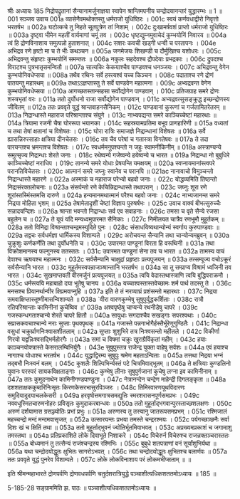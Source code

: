 श्रीः
अध्यायः 185
निद्रोपद्रुतानां सैन्यानामर्जुनाज्ञया स्वापेन श्रान्तिमपनीय चन्द्रोदयानन्तरं युद्धारम्भः ॥ 1 ॥
001	सञ्जय उवाच 
001a	व्यासेनैवमथोक्तस्तु धर्मराजो युधिष्ठिरः ।
001c	स्वयं कर्णवधाद्वीरो निवृत्तो भरतर्षभ ॥
002a	घटोत्कचे तु निहते सूतपुत्रेण तां निशाम् ।
002c	दुःखामर्षवशं प्राप्तो धर्मराजो युधिष्ठिरः ॥
003a	दृष्ट्वा भीमेन महतीं वार्यमाणां चमूं तव ।
003c	धृष्टद्युम्नमुवाचेदं कुम्भयोनिं निवारय ॥
004a	त्वं हि द्रोणविनाशाय समुत्पन्नो हुताशनात् ।
004c	सशरः कवची खड्गी धन्वी च परतापनः ।
004e	अभिद्रव रणे हृष्टो मा च ते भीः कथञ्चन ॥
005a	जनमेजयः शिखण्डी च दौर्मुखिश्च यशोधरः ।
005c	अभिद्रवन्तु संहृष्टाः कुम्भयोनिं समन्ततः ॥
006a	नकुलः सहदेवश्च द्रौपदेयाः प्रभद्रकाः ।
006c	द्रुपदश्च विराटश्च पुत्रभातृसमन्वितौ ॥
007a	सात्यकिः केकयाश्चैव पाण्डवश्च धनञ्जयः ।
007c	अभिद्रवन्तु वेगेन कुम्भयोनिवधेप्सया ॥
008a	तथैव रथिनः सर्वे हस्त्यश्वं यच्च किञ्चन ।
008c	पदाताश्च रणे द्रोणं पातयन्तु महारथम् ॥
009a	तथाऽऽज्ञप्तास्तु ते सर्वे पाण्डवेन महात्मना ।
009c	अभ्यद्रवन्त वेगेन कुम्भयोनिवधेप्सया ॥
010a	आगच्छतस्तान्सहसा सर्वोद्योगेन पाण्डवान् ।
010c	प्रतिजग्राह समरे द्रोणः शस्त्रभृतां वरः ॥
011a	ततो दुर्योधनो राजा सर्वोद्योगेन पाण्डवान् ।
011c	अभ्यद्रवत्सुसङ्क्रुद्ध इच्छन्द्रोणस्य जीवितम् ॥
012a	ततः प्रववृते युद्धं श्रान्तवाहनसैनिकम् ।
012c	पाण्डवानां कुरूणां च गर्जतामितरेतरम् ॥
013a	निद्रान्धास्ते महाराज परिश्रान्ताश्च संयुगे ।
013c	नाभ्यपद्यन्त समरे काञ्चिच्चेष्टां महारथाः ॥
014a	त्रियामा रजनी चैषा घोररूपा भयानका ।
014c	सहस्रयामप्रतिमा बभूव प्राणहारिणी ॥
015a	वध्यतां च तथा तेषां क्षतानां च विशेषतः ।
015c	घोरा रात्रिः समाजज्ञे निद्रान्धानां विशेषतः ॥
016a	सर्वे ह्यासन्निरुत्साहाः क्षत्रिया दीनचेतसः ।
016c	तव चैव परेषां च गतास्त्रा विगतेषवः ॥
017a	ते तदा पारयन्तश्च भ्रमन्तश्च विशेषतः ।
017c	स्वधर्ममनुपश्यन्तो न जहुः स्वामनीकिनीम् ॥
018a	अस्त्राण्यन्ये समुत्सृज्य निद्रान्धाः शेरते जनाः ।
018c	रथेष्वन्ये गजेष्वन्ये हयेष्वन्ये च भारत ॥
019a	निद्रान्धा नो बुबुधिरे काञ्चिच्चेष्टां नराधिप ।
019c	तानन्ये समरे योधाः प्रेषयन्ति यमक्षयम् ॥
020a	स्वप्नायमानांस्त्वपरे परानतिविचेतसः ।
020c	आत्मानं समरे जघ्नुः स्वानेव च परानपि ॥
021ac	नानावाचो विमुञ्चन्तो निद्रान्धास्ते महारणे ॥
022a	अस्माकं च महाराज परेभ्यो बहवो जनाः ।
022c	योद्धव्यमिति तिष्ठन्तो निद्रासंरक्तलोचनाः ॥
023a	संसर्पन्तो रणे केचिन्निद्रान्धास्ते तथापरान् ।
023c	जघ्नुः शूरा रणे शूरांस्तस्मिंस्तमसि दारुणे ॥
024a	हन्यमानमथात्मानं परैश्च बहवो जनाः ।
024c	नाभ्यजानन्त समरे निद्रया मोहिता भृशम् ॥
025a	तेषामेतादृशीं चेष्टां विज्ञाय पुरुषर्षभः ।
025c	उवाच वाक्यं बीभत्सुरुच्चैः सन्नादयन्दिशः ॥
026a	श्रान्ता भवन्तो निद्रान्धाः सर्व एव सवाहनाः ।
026c	तमसा च वृते सैन्ये रजसा बहुलेन च ॥
027a	ते यूयं यदि मन्यध्वमुपारमत सैनिकाः ।
027c	निमीलयत चात्रैव रणभूमौ मुहूर्तकम् ॥
028a	ततो विनिद्रा विश्रान्ताश्चन्द्रमस्युदिते पुनः ।
028c	संसाधयिष्यथान्योन्यं स्वर्गाय कुरुपाण्डवाः ॥
029a	तद्वचः सर्वधर्मज्ञा धार्मिकस्य विशाम्पते ।
029c	अरोचयन्त सैन्यानि तथा चान्योन्यमब्रुवन् ॥
030a	चुक्रुशुः कर्णकर्णेति तथा दुर्योधनेति च ।
030c	उपारमत पाण्डूनां विरता हि वरूथिनी ॥
031a	तथा विक्रोशमानस्य फल्गुनस्य ततस्ततः ।
031c	उपारमत पाण्डूनां सेना तव च भारत ॥
032a	तामस्य वाचं देवाश्च ऋषयश्च महात्मनः ।
032c	सर्वसैन्यानि चाक्षुद्रां प्रहृष्टाः प्रत्यपूजयन् ॥
033a	तत्सम्पूज्य वचोऽक्रूरं सर्वसैन्यानि भारत ।
033c	मुहूर्तमस्वपन्राजञ्श्रान्तानि भरतर्षभ ॥
034a	सा तु सम्प्राप्य विश्रामं ध्वजिनी तव भारत ।
034c	सुखमाप्तवती वीरमर्जुनं प्रत्यपूजयत् ॥
035a	त्वयि वेदास्तथास्त्राणि त्वयि बुद्धिपराक्रमौ ।
035c	धर्मस्त्वयि महाबाहो दया भूतेषु चानघ ॥
036a	यच्चाश्वस्तास्तवेच्छामः शर्म पार्थ तदस्तु ते ।
036c	मनसश्च प्रियानर्थान्वीर क्षिप्रमवाप्नुहि ॥
037a	इति ते तं नरव्याघ्रं प्रशंसन्तो महारथाः ।
037c	निद्रया समवाक्षिप्तास्तूष्णीमासन्विशाम्पते ॥
038a	`वीरा वारणकुम्भेषु सुषुपुर्युद्धकर्शिताः ।
038c	रात्रौ रतिपरिश्रान्ताः कामिनीनां कुचेष्विव ॥'
039a	अश्वपृष्ठेषु चाप्यन्ये रथनीडेषु चापरे ।
039c	गजस्कन्धगताश्चान्ये शेरते चापरे क्षितौ ॥
040a	सायुधाः सगदाश्चैव सखड्गाः सपरश्वथाः ।
040c	सप्रासकवचाश्चान्ये नराः सुप्ताः पृथक्पृथक् ॥
041a	गजास्ते पन्नगाभोगैर्हस्तैर्भूरेणुगुण्ठितैः ।
041c	निद्रान्धा वसुधां चक्रुर्घ्राणनिःश्वासशीतलाम् ॥
042a	सुप्ताः शुशुभिरे तत्र निःश्वसन्तो महीतले ।
042c	विकीर्णा गिरयो यद्वन्निःश्वसद्भिर्महोरगैः ॥
043a	समां च विषमां चक्रुः खुराग्रैर्विकृतां महीम् ।
043c	हयाः काञ्चनयोक्त्रास्ते केसरालम्बिभिर्युगैः ।
043e	सुषुपुस्तत्र राजेन्द्र युक्ता वाहेषु सर्वशः ॥
044a	एवं हयाश्च नागाश्च योधाश्च भरतर्षभ ।
044c	युद्धाद्विरम्य सुषुपुः श्रमेण महताऽन्विताः ॥
045a	तत्तथा निद्रया भग्नं तद्बभौ निःस्वनं बलम् ।
045c	कुशलैः शिल्पिभिर्न्यस्तं पटे चित्रमिवाद्भुतम् ॥
046a	ते क्षत्रियाः कुण्डलिनो युवानः परस्परं सायकविक्षताङ्गाः ।
046c	कुम्भेषु लीनाः सुषुपुर्गजानां कुचेषु लग्ना इव कामिनीनाम् ॥
047a	ततः कुमुदनाथेन कामिनीगण्डपाण्डुना ।
047c	नेत्रानन्देन चन्द्रेण माहेन्द्री दिगलङ्कृता ॥
048a	दशशताक्षककुब्दरिनिःसृतः किरणकेसरभासुरपिञ्जरः ।
048c	तिमिरवारणयूथविदारणः समुदियादुदयाचलकेसरी ॥
049a	हरवृषोत्तमगात्रसमद्युतिः स्मरशरासनपूर्णसमप्रभः ।
049c	नववधूस्मितचारुमनोहरः प्रविसृतः कुमुदाकरबान्धवः ॥
050a	ततो मुहूर्ताद्भगवान्पुरस्ताच्छशलक्षणः ।
050c	अरुणं दर्शयामास ग्रसञ्ज्योतिः प्रभां प्रभुः ॥
051a	अरुणस्य तु तस्यानु जातरूपसमप्रभम् ।
051c	रश्मिजालं महच्चन्द्रो मन्दं मन्दमवासृजत् ॥
052a	उत्सारयन्तः प्रभया तमस्ते चन्द्ररश्मयः ।
052c	पर्यगच्छञ्छनैः सर्वा दिशः खं च क्षितिं तथा ॥
053a	ततो मुहूर्ताद्भुवनं ज्योतिर्भूतमिवाभवत् ।
053c	अप्रख्यमप्रकाशं च जगामाशु तमस्तथा ॥
054a	प्रतिप्रकाशिते लोके दिवाभूते निशाकरे ।
054c	विचेरुर्न विचेरुश्च राजन्नक्तञ्चरास्ततः ॥
055a	बोध्यमानं तु तत्सैन्यं राजंश्चन्द्रस्य रश्मिभिः ।
055c	बुबुधे शतपत्राणां वनं सूर्यांशुभिर्यथा ॥
056a	यथा चन्द्रोदयोद्धूतः क्षुभितः सागरोऽभवत् ।
056c	तथा चन्द्रोदयोद्धूतः क्षुभितश्च बलार्णवः ॥
057a	ततः प्रववृते युद्धं पुनरेव विशाम्पते ।
057c	लोके लोकविनाशाय परं लोकमभीप्सताम् ॥ ॥

इति श्रीमन्महाभारते द्रोणपर्वणि द्रोणवधपर्वणि चतुर्दशरात्रियुद्धे पञ्चाशीत्यधिकशततमोऽध्यायः ॥ 185 ॥

5-185-28 सङ्ग्राममिति झ. पाठः ॥ पञ्चाशीत्यधिकशततमोऽध्यायः ॥	
